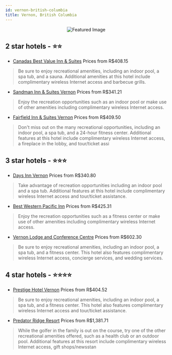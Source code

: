 ```yaml
---
id: vernon-british-columbia
title: Vernon, British Columbia
---
```


<center><img src="https://i.travelapi.com/hotels/8000000/7330000/7325900/7325811/156b9dec_z.jpg" alt="Featured Image" /></center>


##  2 star hotels - ⭐️⭐️

-    [Canadas Best Value Inn & Suites](https://us.hurb.com/hotels/vernon/canadas-best-value-inn-suites-JNP-JP844397?cmp=18055) Prices from R$408.15
   > Be sure to enjoy recreational amenities, including an indoor pool, a spa tub, and a sauna. Additional amenities at this hotel include complimentary wireless Internet access and barbecue grills.
-    [Sandman Inn & Suites Vernon](https://us.hurb.com/hotels/vernon/sandman-inn-suites-vernon-JNP-JP208490?cmp=18055) Prices from R$341.21
   > Enjoy the recreation opportunities such as an indoor pool or make use of other amenities including complimentary wireless Internet access.
-    [Fairfield Inn & Suites Vernon](https://us.hurb.com/hotels/vernon/fairfield-inn-suites-vernon-JNP-JP750180?cmp=18055) Prices from R$409.50
   > Don't miss out on the many recreational opportunities, including an indoor pool, a spa tub, and a 24-hour fitness center. Additional features at this hotel include complimentary wireless Internet access, a fireplace in the lobby, and tour/ticket assi

##  3 star hotels - ⭐️⭐️⭐️

-    [Days Inn Vernon](https://us.hurb.com/hotels/vernon/days-inn-vernon-JNP-JP977063?cmp=18055) Prices from R$340.80
   > Take advantage of recreation opportunities including an indoor pool and a spa tub. Additional features at this hotel include complimentary wireless Internet access and tour/ticket assistance.
-    [Best Western Pacific Inn](https://us.hurb.com/hotels/vernon/best-western-pacific-inn-JNP-JP785830?cmp=18055) Prices from R$425.31
   > Enjoy the recreation opportunities such as a fitness center or make use of other amenities including complimentary wireless Internet access.
-    [Vernon Lodge and Conference Centre](https://us.hurb.com/hotels/vernon/vernon-lodge-and-conference-centre-JNP-JP739880?cmp=18055) Prices from R$602.30
   > Be sure to enjoy recreational amenities, including an indoor pool, a spa tub, and a fitness center. This hotel also features complimentary wireless Internet access, concierge services, and wedding services.

##  4 star hotels - ⭐️⭐️⭐️⭐️

-    [Prestige Hotel Vernon](https://us.hurb.com/hotels/vernon/prestige-hotel-vernon-JNP-JP987982?cmp=18055) Prices from R$404.52
   > Be sure to enjoy recreational amenities, including an indoor pool, a spa tub, and a fitness center. This hotel also features complimentary wireless Internet access and tour/ticket assistance.
-    [Predator Ridge Resort](https://us.hurb.com/hotels/vernon/predator-ridge-resort-JNP-JP309593?cmp=18055) Prices from R$1,381.71
   > While the golfer in the family is out on the course, try one of the other recreational amenities offered, such as a health club or an outdoor pool. Additional features at this resort include complimentary wireless Internet access, gift shops/newsstan
